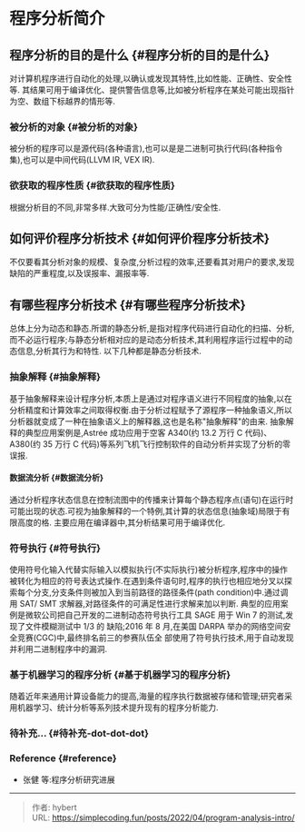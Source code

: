 # 程序分析简介


## 程序分析的目的是什么 {#程序分析的目的是什么}

对计算机程序进行自动化的处理,以确认或发现其特性,比如性能、正确性、安全性等.
其结果可用于编译优化、提供警告信息等,比如被分析程序在某处可能出现指针为空、数组下标越界的情形等.


### 被分析的对象 {#被分析的对象}

被分析的程序可以是源代码(各种语言),也可以是是二进制可执行代码(各种指令集),也可以是中间代码(LLVM IR, VEX IR).


### 欲获取的程序性质 {#欲获取的程序性质}

根据分析目的不同,非常多样.大致可分为性能/正确性/安全性.


## 如何评价程序分析技术 {#如何评价程序分析技术}

不仅要看其分析对象的规模、复杂度,分析过程的效率,还要看其对用户的要求,发现缺陷的严重程度,以及误报率、漏报率等.


## 有哪些程序分析技术 {#有哪些程序分析技术}

总体上分为动态和静态.所谓的静态分析,是指对程序代码进行自动化的扫描、分析,而不必运行程序;与静态分析相对应的是动态分析技术,其利用程序运行过程中的动态信息,分析其行为和特性.
以下几种都是静态分析技术.


### 抽象解释 {#抽象解释}

基于抽象解释来设计程序分析,本质上是通过对程序语义进行不同程度的抽象,以在分析精度和计算效率之间取得权衡.由于分析过程赋予了源程序一种抽象语义,所以分析器就变成了一种在抽象语义上的解释器,这也是名称&#34;抽象解释&#34;的由来.
抽象解释的典型应用案例是,Astrée 成功应用于空客 A340(约 13.2 万行 C 代码)、 A380(约 35 万行 C 代码)等系列飞机飞行控制软件的自动分析并实现了分析的零误报.


#### 数据流分析 {#数据流分析}

通过分析程序状态信息在控制流图中的传播来计算每个静态程序点(语句)在运行时可能出现的状态.可视为抽象解释的一个特例,其计算的状态信息(抽象域)局限于有限高度的格.
主要应用在编译器中,其分析结果可用于编译优化.


### 符号执行 {#符号执行}

使用符号化输入代替实际输入以模拟执行(不实际执行)被分析程序,程序中的操作被转化为相应的符号表达式操作.在遇到条件语句时,程序的执行也相应地分叉以探索每个分支,分支条件则被加入到当前路径的路径条件(path condition)中.通过调用 SAT/ SMT 求解器,对路径条件的可满足性进行求解来加以判断.
典型的应用案例是微软公司把自己开发的二进制动态符号执行工具 SAGE 用于 Win 7 的测试,发现了文件模糊测试中 1/3 的 缺陷;2016 年 8 月,在美国 DARPA 举办的网络空间安全竞赛(CGC)中,最终排名前三的参赛队伍全 部使用了符号执行技术,用于自动发现并利用二进制程序中的漏洞.


### 基于机器学习的程序分析 {#基于机器学习的程序分析}

随着近年来通用计算设备能力的提高,海量的程序执行数据被存储和管理;研究者采用机器学习、统计分析等系列技术提升现有的程序分析能力.


### 待补充... {#待补充-dot-dot-dot}


### Reference {#reference}

-   张健 等:程序分析研究进展


---

> 作者: hybert  
> URL: https://simplecoding.fun/posts/2022/04/program-analysis-intro/  

